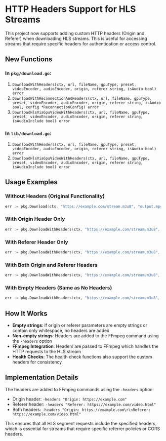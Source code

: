 # HTTP Headers Support for HLS Streams

This project now supports adding custom HTTP headers (Origin and Referer) when downloading HLS streams. This is useful for accessing streams that require specific headers for authentication or access control.

## New Functions

### In `pkg/download.go`:

1. `DownloadWithHeaders(ctx, url, fileName, gpuType, preset, videoEncoder, audioEncoder, origin, referer string, isAudio bool) error`
2. `DownloadWithReconnectionAndHeaders(ctx, url, fileName, gpuType, preset, videoEncoder, audioEncoder, origin, referer string, isAudio bool, config *ReconnectionConfig) error`
3. `DownloadHlsViaGpuVideoWithHeaders(ctx, url, fileName, gpuType, preset, videoEncoder, audioEncoder, origin, referer string, isAudioInclude bool) error`

### In `lib/download.go`:

1. `DownloadWithHeaders(ctx, url, fileName, gpuType, preset, videoEncoder, audioEncoder, origin, referer string, isAudio bool) error`
2. `DownloadHlsViaGpuVideoWithHeaders(ctx, url, fileName, gpuType, preset, videoEncoder, audioEncoder, origin, referer string, isAudioInclude bool) error`

## Usage Examples

### Without Headers (Original Functionality)
```go
err := pkg.Download(ctx, "https://example.com/stream.m3u8", "output.mp4", "apple", "baseline", "", "", true)
```

### With Origin Header Only
```go
err := pkg.DownloadWithHeaders(ctx, "https://example.com/stream.m3u8", "output.mp4", "apple", "baseline", "", "", "https://example.com", "", true)
```

### With Referer Header Only
```go
err := pkg.DownloadWithHeaders(ctx, "https://example.com/stream.m3u8", "output.mp4", "apple", "baseline", "", "", "", "https://example.com/video.html", true)
```

### With Both Origin and Referer Headers
```go
err := pkg.DownloadWithHeaders(ctx, "https://example.com/stream.m3u8", "output.mp4", "apple", "baseline", "", "", "https://example.com", "https://example.com/video.html", true)
```

### With Empty Headers (Same as No Headers)
```go
err := pkg.DownloadWithHeaders(ctx, "https://example.com/stream.m3u8", "output.mp4", "apple", "baseline", "", "", "", "", true)
```

## How It Works

- **Empty strings**: If origin or referer parameters are empty strings or contain only whitespace, no headers are added
- **Non-empty strings**: Headers are added to the FFmpeg command using the `-headers` option
- **FFmpeg Integration**: Headers are passed to FFmpeg which handles the HTTP requests to the HLS stream
- **Health Checks**: The health check functions also support the custom headers for consistency

## Implementation Details

The headers are added to FFmpeg commands using the `-headers` option:
- Origin header: `-headers "Origin: https://example.com"`
- Referer header: `-headers "Referer: https://example.com/video.html"`
- Both headers: `-headers "Origin: https://example.com\r\nReferer: https://example.com/video.html"`

This ensures that all HLS segment requests include the specified headers, which is essential for streams that require specific referrer policies or CORS headers.